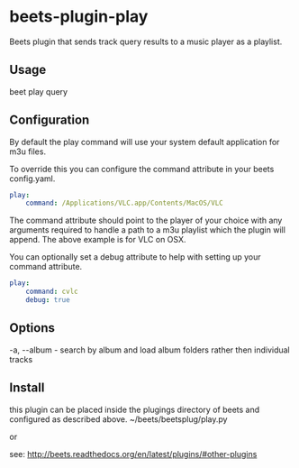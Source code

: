 beets-plugin-play
=================

Beets plugin that sends track query results to a music player as a playlist.

## Usage
beet play query

## Configuration
By default the play command will use your system default application for m3u files. 

To override this you can configure the command attribute in your beets config.yaml.

```YAML
play:
    command: /Applications/VLC.app/Contents/MacOS/VLC
```

The command attribute should point to the player of your choice with any arguments required to handle a path to a m3u playlist which the plugin will append. The above example is for VLC on OSX.

You can optionally set a debug attribute to help with setting up your command attribute.
```YAML
play:
    command: cvlc
    debug: true
```

## Options
-a, --album - search by album and load album folders rather then individual tracks

## Install
this plugin can be placed inside the plugings directory of beets and configured as described above.
~/beets/beetsplug/play.py

or 

see: http://beets.readthedocs.org/en/latest/plugins/#other-plugins
